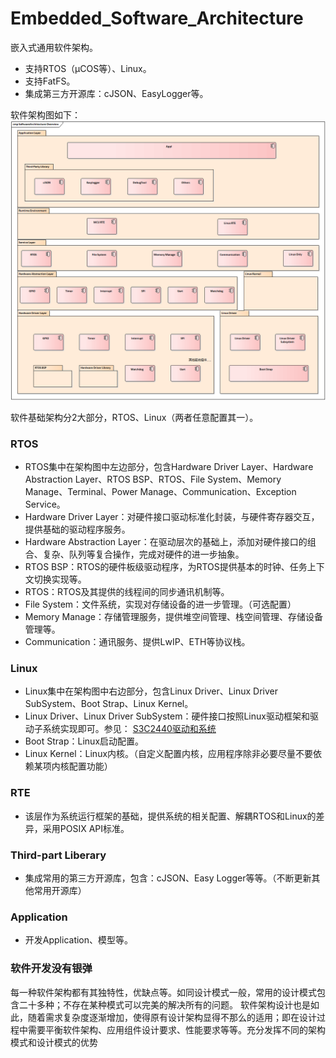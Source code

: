 # Embedded_Software_Architecture
嵌入式通用软件架构。
* 支持RTOS（μCOS等）、Linux。
* 支持FatFS。
* 集成第三方开源库：cJSON、EasyLogger等。

软件架构图如下：
![Image text](https://github.com/RLews/Embedded_Software_Architecture/blob/main/02_Project_Document/SoftwareArchitecture.png)

软件基础架构分2大部分，RTOS、Linux（两者任意配置其一）。
### RTOS
* RTOS集中在架构图中左边部分，包含Hardware Driver Layer、Hardware Abstraction Layer、RTOS BSP、RTOS、File System、Memory Manage、Terminal、Power Manage、Communication、Exception Service。
* Hardware Driver Layer：对硬件接口驱动标准化封装，与硬件寄存器交互，提供基础的驱动程序服务。
* Hardware Abstraction Layer：在驱动层次的基础上，添加对硬件接口的组合、复杂、队列等复合操作，完成对硬件的进一步抽象。
* RTOS BSP：RTOS的硬件板级驱动程序，为RTOS提供基本的时钟、任务上下文切换实现等。
* RTOS：RTOS及其提供的线程间的同步通讯机制等。
* File System：文件系统，实现对存储设备的进一步管理。（可选配置）
* Memory Manage：存储管理服务，提供堆空间管理、栈空间管理、存储设备管理等。
* Communication：通讯服务、提供LwIP、ETH等协议栈。

### Linux
* Linux集中在架构图中右边部分，包含Linux Driver、Linux Driver SubSystem、Boot Strap、Linux Kernel。
* Linux Driver、Linux Driver SubSystem：硬件接口按照Linux驱动框架和驱动子系统实现即可。参见： [S3C2440驱动和系统](https://github.com/RLews/S3C2440_DriverExercises "S3C2440驱动和系统")
* Boot Strap：Linux启动配置。
* Linux Kernel：Linux内核。（自定义配置内核，应用程序除非必要尽量不要依赖某项内核配置功能）

### RTE
* 该层作为系统运行框架的基础，提供系统的相关配置、解耦RTOS和Linux的差异，采用POSIX API标准。

### Third-part Liberary
* 集成常用的第三方开源库，包含：cJSON、Easy Logger等等。（不断更新其他常用开源库）

### Application
* 开发Application、模型等。

### 软件开发没有银弹
每一种软件架构都有其独特性，优缺点等。如同设计模式一般，常用的设计模式包含二十多种；不存在某种模式可以完美的解决所有的问题。
软件架构设计也是如此，随着需求复杂度逐渐增加，使得原有设计架构显得不那么的适用；即在设计过程中需要平衡软件架构、应用组件设计要求、性能要求等等。充分发挥不同的架构模式和设计模式的优势